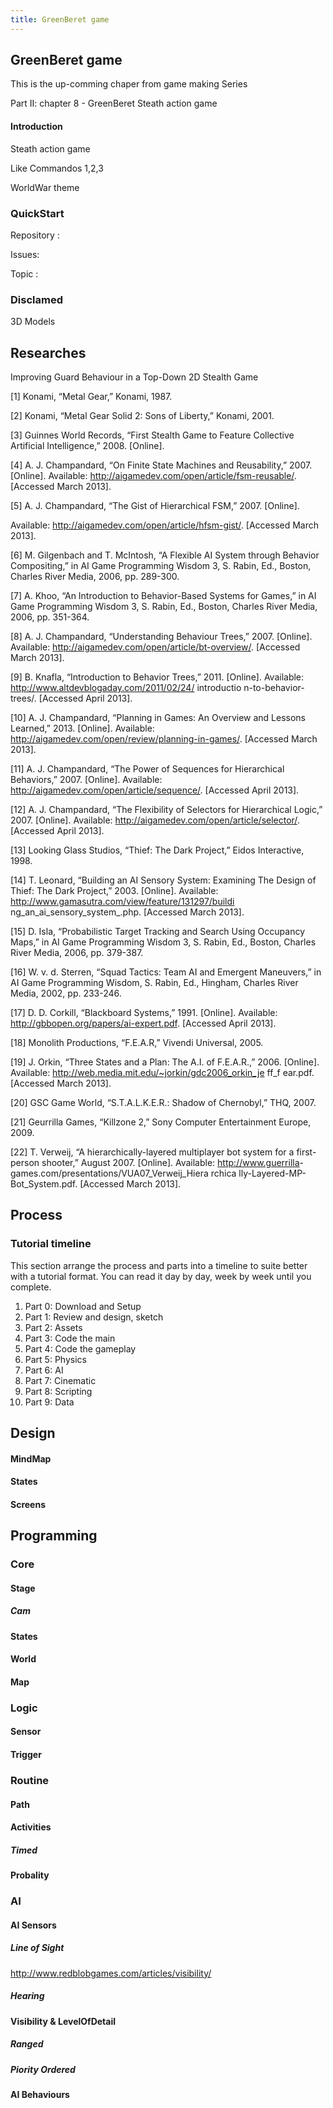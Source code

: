 ```yaml
---
title: GreenBeret game
---
```

<h2 class="sectionedit1" id="greenberet_game">GreenBeret game</h2>
<div class="level2">

<p>
This is the up-comming chaper from game making Series 
</p>

<p>
Part II: chapter 8 - GreenBeret Steath action game
</p>

</div>

<h4 id="introduction">Introduction</h4>
<div class="level4">

<p>
Steath action game
</p>

<p>
Like Commandos 1,2,3
</p>

<p>
WorldWar theme
</p>

</div>
<!-- EDIT1 SECTION "GreenBeret game" [1-211] -->
<h3 class="sectionedit2" id="quickstart">QuickStart</h3>
<div class="level3">

<p>
Repository :
</p>

<p>
Issues:
</p>

<p>
Topic :
</p>

</div>
<!-- EDIT2 SECTION "QuickStart" [212-263] -->
<h3 class="sectionedit3" id="disclamed">Disclamed</h3>
<div class="level3">

<p>
3D Models 
</p>

</div>
<!-- EDIT3 SECTION "Disclamed" [264-296] -->
<h2 class="sectionedit4" id="researches">Researches</h2>
<div class="level2">

<p>
Improving Guard Behaviour in a Top-Down 2D Stealth Game 
</p>

<p>
[1]   Konami,  “Metal Gear,”  Konami,  1987. 
</p>

<p>
[2]   Konami,  “Metal Gear  Solid 2:  Sons of Liberty,”
Konami,  2001. 
</p>

<p>
[3]   Guinnes World Records, “First Stealth Game  to Feature 
Collective  Artificial  Intelligence,” 2008. [Online]. 
</p>

<p>
[4]   A. J. Champandard,  “On Finite State Machines and 
Reusability,” 2007.  [Online].  Available: 
<a href="http://aigamedev.com/open/article/fsm-reusable/" class="urlextern" title="http://aigamedev.com/open/article/fsm-reusable/" rel="nofollow">http://aigamedev.com/open/article/fsm-reusable/</a>. 
[Accessed March 2013]. 
</p>

<p>
[5]   A. J. Champandard,  “The Gist  of Hierarchical  FSM,”
2007.  [Online].  
</p>

<p>
Available: 
<a href="http://aigamedev.com/open/article/hfsm-gist/" class="urlextern" title="http://aigamedev.com/open/article/hfsm-gist/" rel="nofollow">http://aigamedev.com/open/article/hfsm-gist/</a>. 
[Accessed March 2013]. 
</p>

<p>
[6]   M. Gilgenbach and T. McIntosh, “A Flexible  AI 
System through Behavior Compositing,” in AI Game 
Programming Wisdom  3, S. Rabin, Ed.,  Boston, 
Charles River  Media, 2006,  pp. 289-300. 
</p>

<p>
[7]   A. Khoo, “An Introduction to Behavior-Based Systems 
for Games,”  in AI Game Programming Wisdom 3, S. 
Rabin,  Ed., Boston, Charles River  Media, 2006,  pp. 
351-364.
</p>

<p>
[8]   A. J. Champandard,  “Understanding Behaviour Trees,”
2007.  [Online].  Available: 
<a href="http://aigamedev.com/open/article/bt-overview/" class="urlextern" title="http://aigamedev.com/open/article/bt-overview/" rel="nofollow">http://aigamedev.com/open/article/bt-overview/</a>. 
[Accessed March 2013]. 
</p>

<p>
[9]   B.  Knafla,  “Introduction to Behavior Trees,” 2011. 
[Online].  Available: 
<a href="http://www.altdevblogaday.com/2011/02/24/" class="urlextern" title="http://www.altdevblogaday.com/2011/02/24/" rel="nofollow">http://www.altdevblogaday.com/2011/02/24/</a> introductio
n-to-behavior-trees/. [Accessed April 2013]. 
</p>

<p>
[10]  A. J. Champandard,  “Planning in Games:  An Overview 
and Lessons Learned,” 2013.  [Online].  Available: 
<a href="http://aigamedev.com/open/review/planning-in-games/" class="urlextern" title="http://aigamedev.com/open/review/planning-in-games/" rel="nofollow">http://aigamedev.com/open/review/planning-in-games/</a>. 
[Accessed March 2013]. 
</p>

<p>
[11]  A. J. Champandard,  “The Power  of Sequences for 
Hierarchical  Behaviors,” 2007.  [Online].  Available: 
<a href="http://aigamedev.com/open/article/sequence/" class="urlextern" title="http://aigamedev.com/open/article/sequence/" rel="nofollow">http://aigamedev.com/open/article/sequence/</a>. 
[Accessed April 2013]. 
</p>

<p>
[12]  A. J. Champandard,  “The Flexibility  of Selectors for 
Hierarchical  Logic,” 2007.  [Online].  Available: 
<a href="http://aigamedev.com/open/article/selector/" class="urlextern" title="http://aigamedev.com/open/article/selector/" rel="nofollow">http://aigamedev.com/open/article/selector/</a>. [Accessed 
April 2013]. 
</p>

<p>
[13]  Looking  Glass Studios, “Thief:  The Dark  Project,”
Eidos Interactive, 1998. 
</p>

<p>
[14]  T. Leonard, “Building an AI Sensory System: 
Examining  The Design of Thief: The Dark  Project,”
2003.  [Online].  Available: 
<a href="http://www.gamasutra.com/view/feature/131297/buildi" class="urlextern" title="http://www.gamasutra.com/view/feature/131297/buildi" rel="nofollow">http://www.gamasutra.com/view/feature/131297/buildi</a>
ng_an_ai_sensory_system_.php. [Accessed March 
2013]. 
</p>

<p>
[15]   D. Isla, “Probabilistic Target Tracking and Search 
Using Occupancy Maps,” in AI Game Programming 
Wisdom 3, S. Rabin, Ed.,  Boston, Charles River  Media, 
2006,  pp. 379-387.
</p>

<p>
[16]  W. v. d. Sterren, “Squad Tactics: Team  AI and 
Emergent  Maneuvers,” in AI Game Programming 
Wisdom,  S. Rabin, Ed.,  Hingham,  Charles  River Media, 
2002,  pp. 233-246. 
</p>

<p>
[17]  D. D.  Corkill,  “Blackboard Systems,” 1991.  [Online]. 
Available:  <a href="http://gbbopen.org/papers/ai-expert.pdf" class="urlextern" title="http://gbbopen.org/papers/ai-expert.pdf" rel="nofollow">http://gbbopen.org/papers/ai-expert.pdf</a>. 
[Accessed April 2013]. 
</p>

<p>
[18]  Monolith Productions, “F.E.A.R,”  Vivendi  Universal, 
2005. 
</p>

<p>
[19]  J. Orkin,  “Three States and a Plan: The A.I. of 
F.E.A.R.,”  2006.  [Online].  Available: 
<a href="http://web.media.mit.edu/~jorkin/gdc2006_orkin_je" class="urlextern" title="http://web.media.mit.edu/~jorkin/gdc2006_orkin_je" rel="nofollow">http://web.media.mit.edu/~jorkin/gdc2006_orkin_je</a> ff_f
ear.pdf. [Accessed March 2013]. 
</p>

<p>
[20]  GSC  Game  World, “S.T.A.L.K.E.R.:  Shadow of 
Chernobyl,” THQ,  2007. 
</p>

<p>
[21]  Geurrilla  Games,  “Killzone  2,” Sony Computer 
Entertainment  Europe, 2009. 
</p>

<p>
[22]  T. Verweij,  “A hierarchically-layered  multiplayer  bot 
system for a first-person shooter,” August 2007. 
[Online].  Available: <a href="http://www.guerrilla" class="urlextern" title="http://www.guerrilla" rel="nofollow">http://www.guerrilla</a>-
games.com/presentations/VUA07_Verweij_Hiera rchica
lly-Layered-MP-Bot_System.pdf.  [Accessed March 
2013]. 
</p>

</div>
<!-- EDIT4 SECTION "Researches" [297-3759] -->
<h2 class="sectionedit5" id="process">Process</h2>
<div class="level2">

</div>
<!-- EDIT5 SECTION "Process" [3760-3778] -->
<h3 class="sectionedit6" id="tutorial_timeline">Tutorial timeline</h3>
<div class="level3">

<p>
This section arrange the process and parts into a timeline to suite better with a tutorial format. You can read it day by day, week by week until you complete.
</p>
<ol>
<li class="level1"><div class="li"> Part 0: Download and Setup</div>
</li>
<li class="level1"><div class="li"> Part 1: Review and design, sketch </div>
</li>
<li class="level1"><div class="li"> Part 2: Assets</div>
</li>
<li class="level1"><div class="li"> Part 3: Code the main</div>
</li>
<li class="level1"><div class="li"> Part 4: Code the gameplay</div>
</li>
<li class="level1"><div class="li"> Part 5: Physics</div>
</li>
<li class="level1"><div class="li"> Part 6: AI</div>
</li>
<li class="level1"><div class="li"> Part 7: Cinematic</div>
</li>
<li class="level1"><div class="li"> Part 8: Scripting</div>
</li>
<li class="level1"><div class="li"> Part 9: Data</div>
</li>
</ol>

</div>
<!-- EDIT6 SECTION "Tutorial timeline" [3779-4206] -->
<h2 class="sectionedit7" id="design">Design</h2>
<div class="level2">

</div>

<h4 id="mindmap">MindMap</h4>
<div class="level4">

</div>

<h4 id="states">States</h4>
<div class="level4">

</div>

<h4 id="screens">Screens</h4>
<div class="level4">

</div>
<!-- EDIT7 SECTION "Design" [4207-4271] -->
<h2 class="sectionedit8" id="programming">Programming</h2>
<div class="level2">

</div>
<!-- EDIT8 SECTION "Programming" [4272-4295] -->
<h3 class="sectionedit9" id="core">Core</h3>
<div class="level3">

</div>

<h4 id="stage">Stage</h4>
<div class="level4">

</div>

<h5 id="cam">Cam</h5>
<div class="level5">

</div>

<h4 id="states1">States</h4>
<div class="level4">

</div>

<h4 id="world">World</h4>
<div class="level4">

</div>

<h4 id="map">Map</h4>
<div class="level4">

</div>
<!-- EDIT9 SECTION "Core" [4296-4373] -->
<h3 class="sectionedit10" id="logic">Logic</h3>
<div class="level3">

</div>

<h4 id="sensor">Sensor</h4>
<div class="level4">

</div>

<h4 id="trigger">Trigger</h4>
<div class="level4">

</div>
<!-- EDIT10 SECTION "Logic" [4374-4420] -->
<h3 class="sectionedit11" id="routine">Routine</h3>
<div class="level3">

</div>

<h4 id="path">Path</h4>
<div class="level4">

</div>

<h4 id="activities">Activities</h4>
<div class="level4">

</div>

<h5 id="timed">Timed</h5>
<div class="level5">

</div>

<h4 id="probality">Probality</h4>
<div class="level4">

</div>
<!-- EDIT11 SECTION "Routine" [4421-4500] -->
<h3 class="sectionedit12" id="ai">AI</h3>
<div class="level3">

</div>

<h4 id="ai_sensors">AI Sensors</h4>
<div class="level4">

</div>

<h5 id="line_of_sight">Line of Sight</h5>
<div class="level5">

<p>
<a href="http://www.redblobgames.com/articles/visibility/" class="urlextern" title="http://www.redblobgames.com/articles/visibility/" rel="nofollow">http://www.redblobgames.com/articles/visibility/</a>
</p>

</div>

<h5 id="hearing">Hearing</h5>
<div class="level5">

</div>

<h4 id="visibility_levelofdetail">Visibility &amp; LevelOfDetail</h4>
<div class="level4">

</div>

<h5 id="ranged">Ranged</h5>
<div class="level5">

</div>

<h5 id="piority_ordered">Piority Ordered</h5>
<div class="level5">

</div>

<h4 id="ai_behaviours">AI Behaviours</h4>
<div class="level4">

</div>
<!-- EDIT12 SECTION "AI" [4501-] -->
